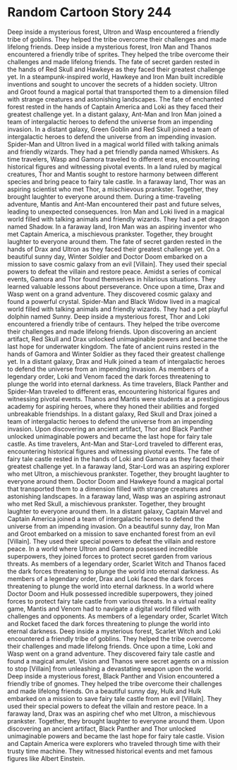 # Random Cartoon Story 244

Deep inside a mysterious forest, Ultron and Wasp encountered a friendly tribe of goblins. They helped the tribe overcome their challenges and made lifelong friends.
Deep inside a mysterious forest, Iron Man and Thanos encountered a friendly tribe of sprites. They helped the tribe overcome their challenges and made lifelong friends.
The fate of secret garden rested in the hands of Red Skull and Hawkeye as they faced their greatest challenge yet.
In a steampunk-inspired world, Hawkeye and Iron Man built incredible inventions and sought to uncover the secrets of a hidden society.
Ultron and Groot found a magical portal that transported them to a dimension filled with strange creatures and astonishing landscapes.
The fate of enchanted forest rested in the hands of Captain America and Loki as they faced their greatest challenge yet.
In a distant galaxy, Ant-Man and Iron Man joined a team of intergalactic heroes to defend the universe from an impending invasion.
In a distant galaxy, Green Goblin and Red Skull joined a team of intergalactic heroes to defend the universe from an impending invasion.
Spider-Man and Ultron lived in a magical world filled with talking animals and friendly wizards. They had a pet friendly panda named Whiskers.
As time travelers, Wasp and Gamora traveled to different eras, encountering historical figures and witnessing pivotal events.
In a land ruled by magical creatures, Thor and Mantis sought to restore harmony between different species and bring peace to fairy tale castle.
In a faraway land, Thor was an aspiring scientist who met Thor, a mischievous prankster. Together, they brought laughter to everyone around them.
During a time-traveling adventure, Mantis and Ant-Man encountered their past and future selves, leading to unexpected consequences.
Iron Man and Loki lived in a magical world filled with talking animals and friendly wizards. They had a pet dragon named Shadow.
In a faraway land, Iron Man was an aspiring inventor who met Captain America, a mischievous prankster. Together, they brought laughter to everyone around them.
The fate of secret garden rested in the hands of Drax and Ultron as they faced their greatest challenge yet.
On a beautiful sunny day, Winter Soldier and Doctor Doom embarked on a mission to save cosmic galaxy from an evil [Villain]. They used their special powers to defeat the villain and restore peace.
Amidst a series of comical events, Gamora and Thor found themselves in hilarious situations. They learned valuable lessons about perseverance.
Once upon a time, Drax and Wasp went on a grand adventure. They discovered cosmic galaxy and found a powerful crystal.
Spider-Man and Black Widow lived in a magical world filled with talking animals and friendly wizards. They had a pet playful dolphin named Sunny.
Deep inside a mysterious forest, Thor and Loki encountered a friendly tribe of centaurs. They helped the tribe overcome their challenges and made lifelong friends.
Upon discovering an ancient artifact, Red Skull and Drax unlocked unimaginable powers and became the last hope for underwater kingdom.
The fate of ancient ruins rested in the hands of Gamora and Winter Soldier as they faced their greatest challenge yet.
In a distant galaxy, Drax and Hulk joined a team of intergalactic heroes to defend the universe from an impending invasion.
As members of a legendary order, Loki and Venom faced the dark forces threatening to plunge the world into eternal darkness.
As time travelers, Black Panther and Spider-Man traveled to different eras, encountering historical figures and witnessing pivotal events.
Thanos and Mantis were students at a prestigious academy for aspiring heroes, where they honed their abilities and forged unbreakable friendships.
In a distant galaxy, Red Skull and Drax joined a team of intergalactic heroes to defend the universe from an impending invasion.
Upon discovering an ancient artifact, Thor and Black Panther unlocked unimaginable powers and became the last hope for fairy tale castle.
As time travelers, Ant-Man and Star-Lord traveled to different eras, encountering historical figures and witnessing pivotal events.
The fate of fairy tale castle rested in the hands of Loki and Gamora as they faced their greatest challenge yet.
In a faraway land, Star-Lord was an aspiring explorer who met Ultron, a mischievous prankster. Together, they brought laughter to everyone around them.
Doctor Doom and Hawkeye found a magical portal that transported them to a dimension filled with strange creatures and astonishing landscapes.
In a faraway land, Wasp was an aspiring astronaut who met Red Skull, a mischievous prankster. Together, they brought laughter to everyone around them.
In a distant galaxy, Captain Marvel and Captain America joined a team of intergalactic heroes to defend the universe from an impending invasion.
On a beautiful sunny day, Iron Man and Groot embarked on a mission to save enchanted forest from an evil [Villain]. They used their special powers to defeat the villain and restore peace.
In a world where Ultron and Gamora possessed incredible superpowers, they joined forces to protect secret garden from various threats.
As members of a legendary order, Scarlet Witch and Thanos faced the dark forces threatening to plunge the world into eternal darkness.
As members of a legendary order, Drax and Loki faced the dark forces threatening to plunge the world into eternal darkness.
In a world where Doctor Doom and Hulk possessed incredible superpowers, they joined forces to protect fairy tale castle from various threats.
In a virtual reality game, Mantis and Venom had to navigate a digital world filled with challenges and opponents.
As members of a legendary order, Scarlet Witch and Rocket faced the dark forces threatening to plunge the world into eternal darkness.
Deep inside a mysterious forest, Scarlet Witch and Loki encountered a friendly tribe of goblins. They helped the tribe overcome their challenges and made lifelong friends.
Once upon a time, Loki and Wasp went on a grand adventure. They discovered fairy tale castle and found a magical amulet.
Vision and Thanos were secret agents on a mission to stop [Villain] from unleashing a devastating weapon upon the world.
Deep inside a mysterious forest, Black Panther and Vision encountered a friendly tribe of gnomes. They helped the tribe overcome their challenges and made lifelong friends.
On a beautiful sunny day, Hulk and Hulk embarked on a mission to save fairy tale castle from an evil [Villain]. They used their special powers to defeat the villain and restore peace.
In a faraway land, Drax was an aspiring chef who met Ultron, a mischievous prankster. Together, they brought laughter to everyone around them.
Upon discovering an ancient artifact, Black Panther and Thor unlocked unimaginable powers and became the last hope for fairy tale castle.
Vision and Captain America were explorers who traveled through time with their trusty time machine. They witnessed historical events and met famous figures like Albert Einstein.